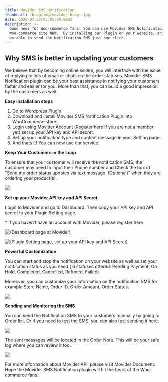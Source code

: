 ```yaml
---
title: Movider SMS Notification
thumbnail: /blog/img/movider-blog-.jpg
date: 2020-07-23T05:01:00.000Z
description: >-
  Good news for Woo-commerce fans! You can use Movider SMS Notification on your
  Woo-commerce site NOW.  By installing our Plugin on your website, and you will
  be able to send the Notification SMS just one click.
---
```







## **Why SMS is better in updating your customers**

We believe that by becoming online sellers, you will interface with the issue of replying to lots of email or chats on the order statuses. Movider SMS Notification plugin can be your best assistance in notifying your customers faster and easier for you. More than that, you can build a good impression by the customers as well.

**Easy installation steps**

1. Go to Wordpress Plugin
2. Download and install Movider SMS Notification Plugin into WooCommerce store.
3. Login using Movider Account (Register here if you are not a member yet) set up your API key and API secret.
4. Set up your notification type and content message in your Setting page.
5. And thats it! You can now use our service.

**Keep Your Customers in the Loop**

To ensure that your customer will receive the notification SMS, the customer may need to input their Phone number and Check the box of “Send me order status updates via text message. (Optional)” when they are ordering your product(s).

![](/blog/img/1.png)

**Set up your Movider API key and API Secret**

Login to Movider and go to Dashboard. Then copy your API key and API secret to your Plugin Setting page. 

\* If you haven’t have an account with Movider, please register here

![(Dashboard page at Movider)](/blog/img/2.png)

![(Plugin Setting page, set up your API key and API Secret)](/blog/img/3.png)

**Powerful Customization**

You can start and stop the notification on your website as well as set your notification status as you need ( 6 statuses offered: Pending Payment, On Hold, Completed, Cancelled, Refuned, Failed) 

Moreover, you can customize your information on the notification SMS for example Store Name, Order ID, Order Amount, Order Status.

![](/blog/img/4.png)

**Sending and Monitoring the SMS**

You can send the Notification SMS to your customers manually by going to Order list. Or if you need to test the SMS, you can also test sending it here.

![](/blog/img/5.png)

The sent messages will be located in the Order Note. This will be your safe log where you can review it too.

![](/blog/img/6.png)

For more information about Movider API, please visit Movider Document. Hope the Movider SMS Notification plugin will hit the heart of the Woo-commerce fans.

